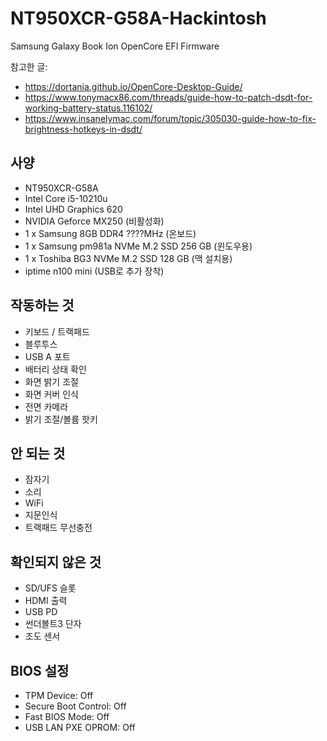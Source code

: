 # NT950XCR-G58A-Hackintosh
 Samsung Galaxy Book Ion OpenCore EFI Firmware


참고한 글:

- https://dortania.github.io/OpenCore-Desktop-Guide/
- https://www.tonymacx86.com/threads/guide-how-to-patch-dsdt-for-working-battery-status.116102/
- https://www.insanelymac.com/forum/topic/305030-guide-how-to-fix-brightness-hotkeys-in-dsdt/

## 사양

- NT950XCR-G58A
- Intel Core i5-10210u
- Intel UHD Graphics 620
- NVIDIA Geforce MX250 (비활성화)
- 1 x Samsung 8GB DDR4 ????MHz (온보드)
- 1 x Samsung pm981a NVMe M.2 SSD 256 GB (윈도우용)
- 1 x Toshiba BG3 NVMe M.2 SSD 128 GB (맥 설치용)
- iptime n100 mini (USB로 추가 장착)


## 작동하는 것

- 키보드 / 트랙패드
- 블루투스
- USB A 포트
- 배터리 상태 확인
- 화면 밝기 조절
- 화면 커버 인식
- 전면 카메라
- 밝기 조절/볼륨 핫키


## 안 되는 것

- 잠자기
- 소리
- WiFi
- 지문인식
- 트랙패드 무선충전


## 확인되지 않은 것

- SD/UFS 슬롯
- HDMI 출력
- USB PD
- 썬더볼트3 단자
- 조도 센서


## BIOS 설정

- TPM Device: Off
- Secure Boot Control: Off
- Fast BIOS Mode: Off
- USB LAN PXE OPROM: Off

